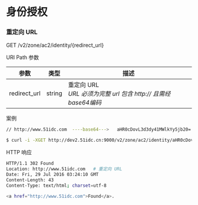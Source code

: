 # 身份授权

<!-- toc -->


### 重定向 URL

GET  /v2/zone/ac2/identity/{redirect_url}

URI Path 参数

| 参数 | 类型 | 描述
|---|---|---|
|redirect_url|string|重定向 URL <br>*URL 必须为完整 url 包含 http:// 且需经base64编码*|


案例

```bash
// http://www.51idc.com  ----base64--->   aHR0cDovL3d3dy41MWlkYy5jb20=

$ curl -i -XGET http://dev2.51idc.cn:9000/v2/zone/ac2/identity/aHR0cDovL3d3dy41MWlkYy5jb20= --cookie 'GWSession=vn0gp1cgK1VH2Ah6BpS5NaePtDJywcpKrbcZ8AqJeqGkve5jo0UiKQiCnGEoTr9P'
```

HTTP 响应
```bash
HTTP/1.1 302 Found
Location: http://www.51idc.com   # 重定向 URL
Date: Fri, 29 Jul 2016 03:24:10 GMT
Content-Length: 43
Content-Type: text/html; charset=utf-8

<a href="http://www.51idc.com">Found</a>.
```

